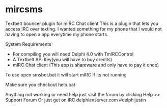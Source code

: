 # mircsms
Textbelt bouncer plugin for mIRC Chat client
This is a plugin that lets you access IRC over texting. I wanted something for my phone that I would not having to open a app everytime my phone starts.

System Requirements
* For compiling you will need Delphi 4.0 with TmIRCControl
* A Textbelt API Key(you will have to buy credits)
* mIRC Chat client (This app is shareware and only have to pay it once)

To use open smsbot.bat it will start mIRC if its not running

Make sure you checkout help.bat

Anything not working or need help just visit the forum by clicking Help >> Support Forum
Or just get on IRC delphianserver.com #delphijustin
